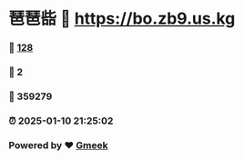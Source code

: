 # 琶琶啙 :link: https://bo.zb9.us.kg 
### :page_facing_up: [128](https://bo.zb9.us.kg/tag.html) 
### :speech_balloon: 2 
### :hibiscus: 359279 
### :alarm_clock: 2025-01-10 21:25:02 
### Powered by :heart: [Gmeek](https://github.com/Meekdai/Gmeek)
